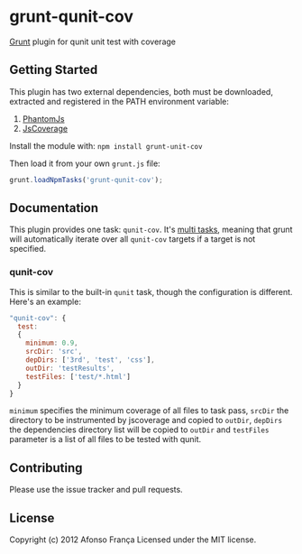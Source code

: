 # grunt-qunit-cov

[Grunt](https://github.com/cowboy/grunt) plugin for qunit unit test with coverage

## Getting Started

This plugin has two external dependencies, both must be downloaded, extracted and registered in the PATH environment variable:

1. [PhantomJs](http://phantomjs.org/download.html)
2. [JsCoverage](http://siliconforks.com/jscoverage/download.html)

Install the module with: `npm install grunt-unit-cov`

Then load it from your own `grunt.js` file:

```js
grunt.loadNpmTasks('grunt-qunit-cov');
```

## Documentation

This plugin provides one task: `qunit-cov`. It's [multi tasks][types_of_tasks], meaning that grunt will automatically iterate over all `qunit-cov` targets if a target is not specified.

[types_of_tasks]: https://github.com/cowboy/grunt/blob/master/docs/types_of_tasks.md

### qunit-cov

This is similar to the built-in `qunit` task, though the configuration is different. Here's an example:

```js
"qunit-cov": {
  test:
  {
    minimum: 0.9,
    srcDir: 'src',
    depDirs: ['3rd', 'test', 'css'],
    outDir: 'testResults',
    testFiles: ['test/*.html']
  }
}
```
`minimum` specifies the minimum coverage of all files to task pass, `srcDir` the directory to be instrumented by jscoverage and copied to `outDir`, `depDirs` the dependencies directory list will be copied to `outDir` and `testFiles` parameter is a list of all files to be tested with qunit.
## Contributing

Please use the issue tracker and pull requests.

## License
Copyright (c) 2012 Afonso França
Licensed under the MIT license.
